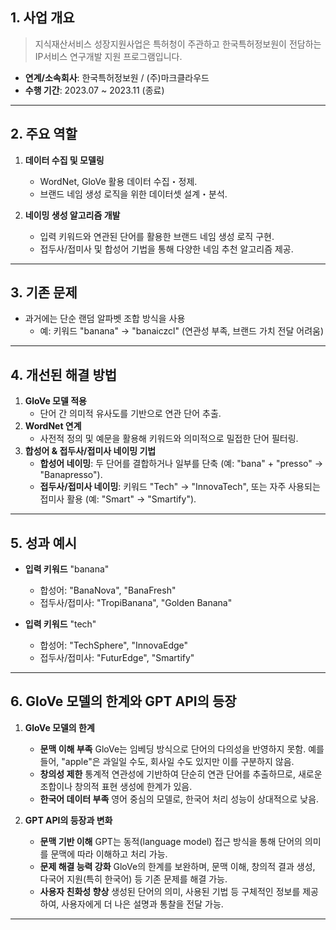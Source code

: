## 1. **사업 개요**  

> 지식재산서비스 성장지원사업은 특허청이 주관하고 한국특허정보원이 전담하는 IP서비스 연구개발 지원 프로그램입니다.

- **연계/소속회사**: 한국특허정보원 / (주)마크클라우드  
- **수행 기간**: 2023.07 ~ 2023.11 (종료)  

---

## 2. **주요 역할**  

1) **데이터 수집 및 모델링**  
   - WordNet, GloVe 활용 데이터 수집・정제.  
   - 브랜드 네임 생성 로직을 위한 데이터셋 설계・분석.  

2) **네이밍 생성 알고리즘 개발**  
   - 입력 키워드와 연관된 단어를 활용한 브랜드 네임 생성 로직 구현.  
   - 접두사/접미사 및 합성어 기법을 통해 다양한 네임 추천 알고리즘 제공.  

---

## 3. **기존 문제**  

- 과거에는 단순 랜덤 알파벳 조합 방식을 사용  
  - 예: 키워드 "banana" → "banaiczcl" (연관성 부족, 브랜드 가치 전달 어려움)

---

## 4. **개선된 해결 방법**  

1) **GloVe 모델 적용**  
   - 단어 간 의미적 유사도를 기반으로 연관 단어 추출.  
2) **WordNet 연계**  
   - 사전적 정의 및 예문을 활용해 키워드와 의미적으로 밀접한 단어 필터링.  
3) **합성어 & 접두사/접미사 네이밍 기법**  
   - **합성어 네이밍**: 두 단어를 결합하거나 일부를 단축 (예: "bana" + "presso" → "Banapresso").  
   - **접두사/접미사 네이밍**: 키워드 "Tech" → "InnovaTech", 또는 자주 사용되는 접미사 활용 (예: "Smart" → "Smartify").  

---

## 5. **성과 예시**  

- **입력 키워드** "banana"  
  - 합성어: "BanaNova", "BanaFresh"  
  - 접두사/접미사: "TropiBanana", "Golden Banana"  

- **입력 키워드** "tech"  
  - 합성어: "TechSphere", "InnovaEdge"  
  - 접두사/접미사: "FuturEdge", "Smartify"  

---

## 6. **GloVe 모델의 한계와 GPT API의 등장**  

1) **GloVe 모델의 한계**  
   - **문맥 이해 부족**
     GloVe는 임베딩 방식으로 단어의 다의성을 반영하지 못함. 예를 들어, "apple"은 과일일 수도, 회사일 수도 있지만 이를 구분하지 않음.  
   - **창의성 제한**
     통계적 연관성에 기반하여 단순히 연관 단어를 추출하므로, 새로운 조합이나 창의적 표현 생성에 한계가 있음.  
   - **한국어 데이터 부족**
     영어 중심의 모델로, 한국어 처리 성능이 상대적으로 낮음.

2) **GPT API의 등장과 변화**  
   - **문맥 기반 이해**
     GPT는 동적(language model) 접근 방식을 통해 단어의 의미를 문맥에 따라 이해하고 처리 가능.  
   - **문제 해결 능력 강화**
     GloVe의 한계를 보완하며, 문맥 이해, 창의적 결과 생성, 다국어 지원(특히 한국어) 등 기존 문제를 해결 가능.  
   - **사용자 친화성 향상**
     생성된 단어의 의미, 사용된 기법 등 구체적인 정보를 제공하여, 사용자에게 더 나은 설명과 통찰을 전달 가능.  

---